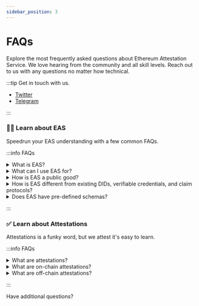 ```yaml
---
sidebar_position: 3
---
```


# FAQs
Explore the most frequently asked questions about Ethereum Attestation Service. We love hearing from the community and all skill levels. Reach out to us with any questions no matter how technical. 

:::tip Get in touch with us.
- [Twitter](https://twitter.com/eas_eth)
- [Telegram](https://twitter.com/eas_eth)

:::

### 🧑‍💻 Learn about EAS
Speedrun your EAS understanding with a few common FAQs.

:::info  FAQs
<details>
<summary> What is EAS?</summary>
EAS is an open-source public good built on Ethereum for registering composable attestation schemas for anything and enables anyone to make on/off-chain attestations.
</details>

<details>
<summary>What can I use EAS for?</summary>

EAS can be used to make on/off-chain attestations and registering new schemas to attest with. 
- Developers can use EAS to register new schemas for their use case or compose more complex schemas.
- Users can use EAS to attest to anything (statements, their identity, what they own, and more).

</details>

<details>
<summary>How is EAS a public good?</summary>
EAS is not owned by a centralized business or team. Ethereum Attestation Service is a free, permisionless, and open-source project built on Ethereum for the Ethereum community to help the Ethereum ecosystem grow. Anyone can use it for their own use cases and contribute to the growth and adoption of EAS.
</details>


 <details>
 <summary>How is EAS different from existing DIDs, verifiable credentials, and claim protocols?</summary>
EAS does not pressupose anything, is permissionless, and composable. 

Existing DIDs, verifiable credentials, and claim protocols are just attestations built for specific use cases and communities. EAS serves as the base registry for these attestation providers to help make the ecosystem more composable and interoperable.

- EAS is does not define which schemas are best for the specific use case.
- EAS is completely open-source and not walled-off by centralized teams.
- EAS is a base layer you can build & integrate DIDs, credentials, claims, proofs and more on top of. 
- EAS is an agreed upon format and standard to attest about anything.

</details>


<details>
<summary>Does EAS have pre-defined schemas?</summary>
No. EAS does not pressupose any schema for the use case. This allows more freedom from the community to create the RIGHT schemas for the RIGHT users overtime.

</details>

:::


### ✅ Learn about Attestations
Attestations is a funky word, but we attest it's easy to learn.

:::info FAQs

<details><summary>What are attestations?</summary>

Attestations are found all around us in our everyday lives.
Attestations are evidence or proof that something exists or is the case. It can be as something as simple as using your ID in an application or buying a ticket to access your favorite concert. In Web3 they are often referred to as claims, proofs, verifiable credentials, and decentralized identifiers.

</details>


<details><summary>What are on-chain attestations?</summary>

An on-chain attestation is an attestation that is published on the blockchain for the world to see. Because of this it’s timestamp can be guaranteed and any smart contract on the blockchain can easily reference and verify the attestation. Use cases: Oracles, reputation, KYC validation for DeFi with securities, supply chain, etc.

Almost anything that can be done on-chain can be done off-chain, but you cant retain privacy well onchain.

</details>

<details><summary>What are off-chain attestations?</summary>

An off-chain attestation is an attestation that is not stored in the blockchain. An off-chain attestation can be public or private. Off-chain attestations carry the entire attestation data and digital signature required to verify and validate the authenticity of itself. Off-chain uses: Ticketing, Drivers license, Passport, Vote, Tweets (messages)

</details>

:::


Have additional questions?
